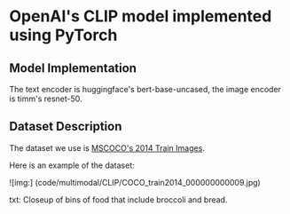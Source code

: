 # OpenAI's CLIP model implemented using PyTorch
## Model Implementation
The text encoder is huggingface's bert-base-uncased, the image encoder is timm's resnet-50.
## Dataset Description
The dataset we use is [MSCOCO's 2014 Train Images](http://images.cocodataset.org/zips/train2014.zip).

Here is an example of the dataset:

![img:] (code/multimodal/CLIP/COCO_train2014_000000000009.jpg)

txt: Closeup of bins of food that include broccoli and bread.
